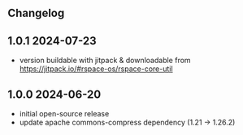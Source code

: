 ## Changelog

## 1.0.1 2024-07-23
- version buildable with jitpack & downloadable from https://jitpack.io/#rspace-os/rspace-core-util
 
## 1.0.0 2024-06-20

- initial open-source release
- update apache commons-compress dependency (1.21 -> 1.26.2)
